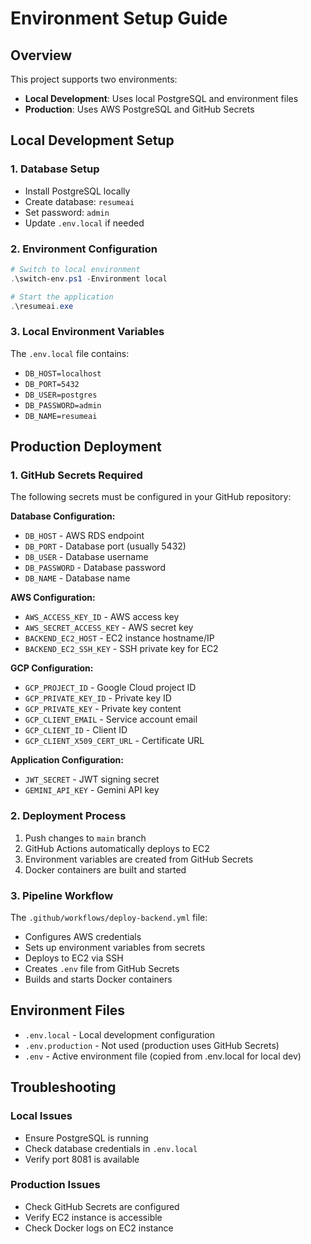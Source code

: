 # Environment Setup Guide

## Overview
This project supports two environments:
- **Local Development**: Uses local PostgreSQL and environment files
- **Production**: Uses AWS PostgreSQL and GitHub Secrets

## Local Development Setup

### 1. Database Setup
- Install PostgreSQL locally
- Create database: `resumeai`
- Set password: `admin`
- Update `.env.local` if needed

### 2. Environment Configuration
```powershell
# Switch to local environment
.\switch-env.ps1 -Environment local

# Start the application
.\resumeai.exe
```

### 3. Local Environment Variables
The `.env.local` file contains:
- `DB_HOST=localhost`
- `DB_PORT=5432`
- `DB_USER=postgres`
- `DB_PASSWORD=admin`
- `DB_NAME=resumeai`

## Production Deployment

### 1. GitHub Secrets Required
The following secrets must be configured in your GitHub repository:

**Database Configuration:**
- `DB_HOST` - AWS RDS endpoint
- `DB_PORT` - Database port (usually 5432)
- `DB_USER` - Database username
- `DB_PASSWORD` - Database password
- `DB_NAME` - Database name

**AWS Configuration:**
- `AWS_ACCESS_KEY_ID` - AWS access key
- `AWS_SECRET_ACCESS_KEY` - AWS secret key
- `BACKEND_EC2_HOST` - EC2 instance hostname/IP
- `BACKEND_EC2_SSH_KEY` - SSH private key for EC2

**GCP Configuration:**
- `GCP_PROJECT_ID` - Google Cloud project ID
- `GCP_PRIVATE_KEY_ID` - Private key ID
- `GCP_PRIVATE_KEY` - Private key content
- `GCP_CLIENT_EMAIL` - Service account email
- `GCP_CLIENT_ID` - Client ID
- `GCP_CLIENT_X509_CERT_URL` - Certificate URL

**Application Configuration:**
- `JWT_SECRET` - JWT signing secret
- `GEMINI_API_KEY` - Gemini API key

### 2. Deployment Process
1. Push changes to `main` branch
2. GitHub Actions automatically deploys to EC2
3. Environment variables are created from GitHub Secrets
4. Docker containers are built and started

### 3. Pipeline Workflow
The `.github/workflows/deploy-backend.yml` file:
- Configures AWS credentials
- Sets up environment variables from secrets
- Deploys to EC2 via SSH
- Creates `.env` file from GitHub Secrets
- Builds and starts Docker containers

## Environment Files

- `.env.local` - Local development configuration
- `.env.production` - Not used (production uses GitHub Secrets)
- `.env` - Active environment file (copied from .env.local for local dev)

## Troubleshooting

### Local Issues
- Ensure PostgreSQL is running
- Check database credentials in `.env.local`
- Verify port 8081 is available

### Production Issues
- Check GitHub Secrets are configured
- Verify EC2 instance is accessible
- Check Docker logs on EC2 instance 